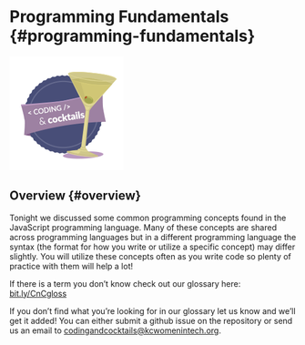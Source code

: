 # Programming Fundamentals {#programming-fundamentals}

![codingcocktailsbadge-200.png](images/image02.png)
## Overview {#overview}

Tonight we discussed some common programming concepts found in the JavaScript programming language.  Many of these concepts are shared across programming languages but in a different programming language the syntax (the format for how you write or utilize a specific concept) may differ slightly. You will utilize these concepts often as you write code so plenty of practice with them will help a lot!

If there is a term you don’t know check out our glossary here: [bit.ly/CnCgloss](https://www.google.com/url?q=http://bit.ly/CnCgloss&sa=D&ust=1478494043486000&usg=AFQjCNFxNxCFAbzMtCijBsSyrvDn_XZE-g) 

If you don’t find what you’re looking for in our glossary let us know and we’ll get it added!  You can either submit a github issue on the repository or send us an email to codingandcocktails@kcwomenintech.org.
